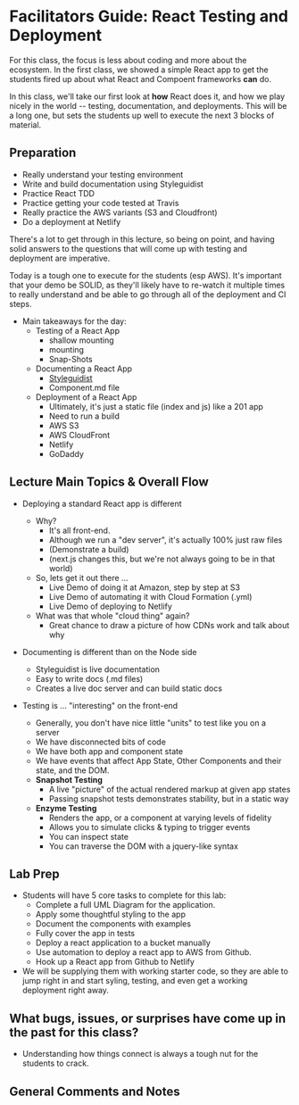 # Facilitators Guide: React Testing and Deployment

For this class, the focus is less about coding and more about the ecosystem. In the first class, we showed a simple React app to get the students fired up about what React and Compoent frameworks **can** do.

In this class, we'll take our first look at **how** React does it, and how we play nicely in the world -- testing, documentation, and deployments. This will be a long one, but sets the students up well to execute the next 3 blocks of material.

## Preparation
* Really understand your testing environment
* Write and build documentation using Styleguidist
* Practice React TDD
* Practice getting your code tested at Travis
* Really practice the AWS variants (S3 and Cloudfront)
* Do a deployment at Netlify

There's a lot to get through in this lecture, so being on point, and having solid answers to the questions that will come up with testing and deployment are imperative.

Today is a tough one to execute for the students (esp AWS). It's important that your demo be SOLID, as they'll likely have to re-watch it multiple times to really understand and be able to go through all of the deployment and CI steps.


* Main takeaways for the day:
  * Testing of a React App
    * shallow mounting
    * mounting
    * Snap-Shots
  * Documenting a React App
    * [Styleguidist](https://react-styleguidist.js.org/docs/getting-started.html)
    * Component.md file
  * Deployment of a React App 
    * Ultimately, it's just a static file (index and js) like a 201 app
    * Need to run a build
    * AWS S3
    * AWS CloudFront
    * Netlify
    * GoDaddy

## Lecture Main Topics & Overall Flow
* Deploying a standard React app is different
  * Why?
    * It's all front-end.
    * Although we run a "dev server", it's actually 100% just raw files
    * (Demonstrate a build)
    * (next.js changes this, but we're not always going to be in that world)
  * So, lets get it out there ...
    * Live Demo of doing it at Amazon, step by step at S3
    * Live Demo of automating it with Cloud Formation (.yml)
    * Live Demo of deploying to Netlify
  * What was that whole "cloud thing" again?
    * Great chance to draw a picture of how CDNs work and talk about why
    
* Documenting is different than on the Node side
  * Styleguidist is live documentation
  * Easy to write docs (.md files)
  * Creates a live doc server and can build static docs

* Testing is ... "interesting" on the front-end
  * Generally, you don't have nice little "units" to test like you on a server
  * We have disconnected bits of code
  * We have both app and component state
  * We have events that affect App State, Other Components and their state, and the DOM.
  * **Snapshot Testing**
    * A live "picture" of the actual rendered markup at given app states
    * Passing snapshot tests demonstrates stability, but in a static way
  * **Enzyme Testing**
    * Renders the app, or a component at varying levels of fidelity
    * Allows you to simulate clicks & typing to trigger events
    * You can inspect state
    * You can traverse the DOM with a jquery-like syntax

## Lab Prep
* Students will have 5 core tasks to complete for this lab:
  * Complete a full UML Diagram for the application.
  * Apply some thoughtful styling to the app
  * Document the components with examples
  * Fully cover the app in tests
  * Deploy a react application to a bucket manually
  * Use automation to deploy a react app to AWS from Github.
  * Hook up a React app from Github to Netlify
* We will be supplying them with working starter code, so they are able to jump right in and start syling, testing, and even get a working deployment right away.

## What bugs, issues, or surprises have come up in the past for this class?
* Understanding how things connect is always a tough nut for the students to crack.

## General Comments and Notes
